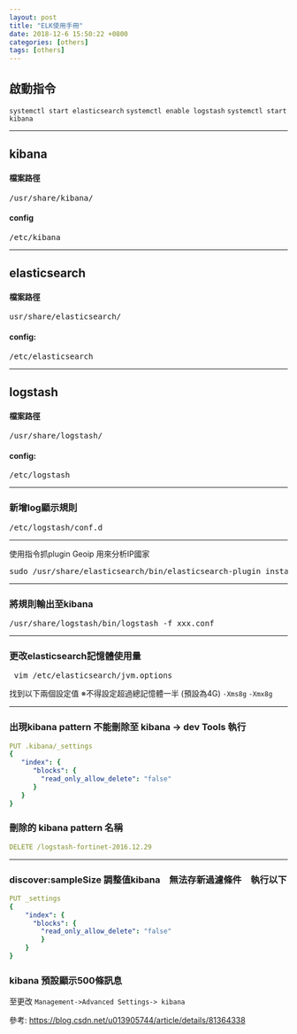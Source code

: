 ```yaml
---
layout: post
title: "ELK使用手冊"
date: 2018-12-6 15:50:22 +0800
categories: [others]
tags: [others]
---
```


## **啟動指令**
 `systemctl start elasticsearch`
 `systemctl enable logstash`
 `systemctl start kibana`
 
--- 	 

## **kibana**

#### 檔案路徑
<pre>/usr/share/kibana/</pre>
#### config
<pre>/etc/kibana</pre>

---

## **elasticsearch**
#### 檔案路徑
<pre>usr/share/elasticsearch/</pre>
#### config:
<pre>/etc/elasticsearch</pre>

---

## **logstash**
#### 檔案路徑
<pre>/usr/share/logstash/</pre>

#### config:
<pre>/etc/logstash</pre>

---

### 新增log顯示規則
<pre>/etc/logstash/conf.d</pre>

---

使用指令抓plugin Geoip 用來分析IP國家
<pre>sudo /usr/share/elasticsearch/bin/elasticsearch-plugin install ingest-geoip</pre>

---

### 將規則輸出至kibana 
<pre>/usr/share/logstash/bin/logstash -f xxx.conf </pre>

---

### 更改elasticsearch記憶體使用量

<pre> vim /etc/elasticsearch/jvm.options</pre>

找到以下兩個設定值 ※不得設定超過總記憶體一半 (預設為4G)
	 `-Xms8g`
	 `-Xmx8g`
    
---
### 出現kibana pattern 不能刪除至 kibana -> dev Tools 執行

```yaml
PUT .kibana/_settings
{
   "index": {
      "blocks": {
        "read_only_allow_delete": "false"
      }
   }
}
```


### 刪除的 kibana pattern 名稱 
```yaml
DELETE /logstash-fortinet-2016.12.29
```
---

### discover:sampleSize 調整值kibana　無法存新過濾條件　執行以下
```yaml
PUT _settings 
{
    "index": { 
      "blocks": { 
        "read_only_allow_delete": "false" 
        } 
    }
}
```

### kibana 預設顯示500條訊息

至更改 `Management->Advanced Settings-> kibana`


參考: https://blog.csdn.net/u013905744/article/details/81364338 